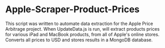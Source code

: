 # Apple-Scraper-Product-Prices
This script was written to automate data extraction for the Apple Price Arbitrage project.
When UpdateData.js is run, will extract products prices for various iPad and MacBook products, from all of Apple's online stores. Converts all prices to USD and stores results in a MongoDB database. 

